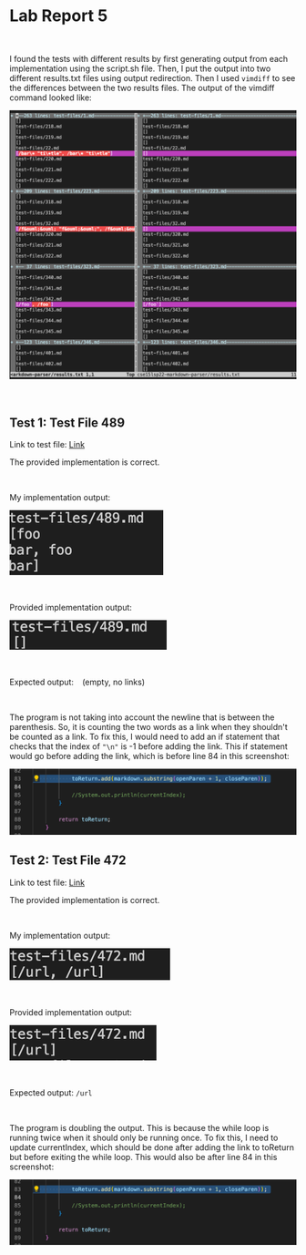 # Lab Report 5
<br />

I found the tests with different results by first generating output from each implementation using the script.sh file. Then, I put the output into two different results.txt files using output redirection. Then I used `vimdiff` to see the differences between the two results files. The output of the vimdiff command looked like: 

![screenshot](Screenshot5thRprt1.png)

<br />

## Test 1: Test File 489

Link to test file: [Link](https://github.com/nidhidhamnani/markdown-parser/blob/main/test-files/489.html.test)

The provided implementation is correct.

<br />

My implementation output:

![screenshot](Screenshot5thRprt2.png)

<br />

Provided implementation output:

![screenshot](Screenshot5thRprt3.png)

<br />

Expected output: ` ` (empty, no links)

<br />

The program is not taking into account the newline that is between the parenthesis. So, it is counting the two words as a link when they shouldn't be counted as a link. To fix this, I would need to add an if statement that checks that the index of `"\n"` is -1 before adding the link. This if statement would go before adding the link, which is before line 84 in this screenshot:

![screenshot](Screenshot5thRprt4.png)


## Test 2: Test File 472

Link to test file: [Link](https://github.com/nidhidhamnani/markdown-parser/blob/main/test-files/472.html.test)

The provided implementation is correct.

<br />

My implementation output:

![screenshot](Screenshot5thRprt5.png)

<br />

Provided implementation output:

![screenshot](Screenshot5thRprt6.png)

<br />

Expected output: `/url` 

<br />

The program is doubling the output. This is because the while loop is running twice when it should only be running once. To fix this, I need to update currentIndex, which should be done after adding the link to toReturn but before exiting the while loop. This would also be after line 84 in this screenshot:

![screenshot](Screenshot5thRprt4.png)